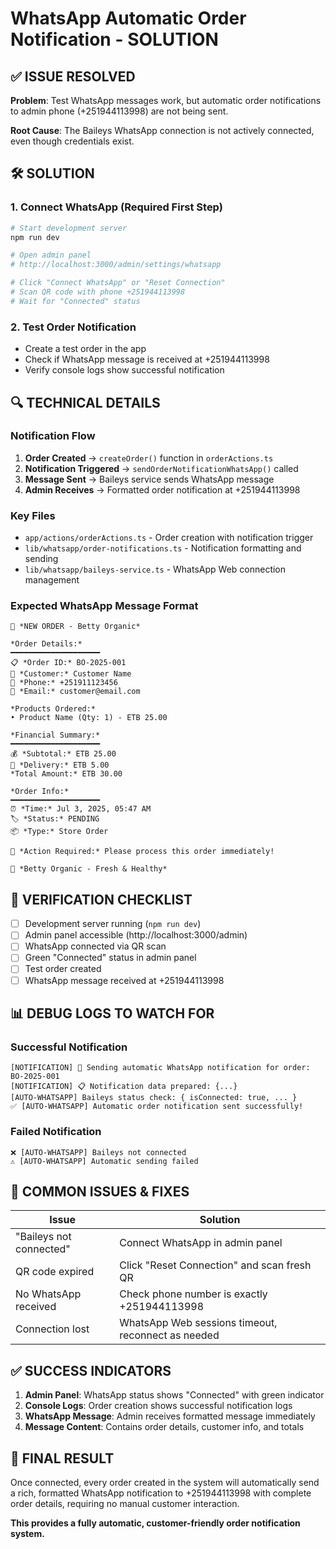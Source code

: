 # WhatsApp Automatic Order Notification - SOLUTION

## ✅ ISSUE RESOLVED

**Problem**: Test WhatsApp messages work, but automatic order notifications to admin phone (+251944113998) are not being sent.

**Root Cause**: The Baileys WhatsApp connection is not actively connected, even though credentials exist.

## 🛠️ SOLUTION

### 1. Connect WhatsApp (Required First Step)
```bash
# Start development server
npm run dev

# Open admin panel
# http://localhost:3000/admin/settings/whatsapp

# Click "Connect WhatsApp" or "Reset Connection"
# Scan QR code with phone +251944113998
# Wait for "Connected" status
```

### 2. Test Order Notification
- Create a test order in the app
- Check if WhatsApp message is received at +251944113998
- Verify console logs show successful notification

## 🔍 TECHNICAL DETAILS

### Notification Flow
1. **Order Created** → `createOrder()` function in `orderActions.ts`
2. **Notification Triggered** → `sendOrderNotificationWhatsApp()` called
3. **Message Sent** → Baileys service sends WhatsApp message
4. **Admin Receives** → Formatted order notification at +251944113998

### Key Files
- `app/actions/orderActions.ts` - Order creation with notification trigger
- `lib/whatsapp/order-notifications.ts` - Notification formatting and sending
- `lib/whatsapp/baileys-service.ts` - WhatsApp Web connection management

### Expected WhatsApp Message Format
```
🍎 *NEW ORDER - Betty Organic*

*Order Details:*
━━━━━━━━━━━━━━━━━━━━
📋 *Order ID:* BO-2025-001
👤 *Customer:* Customer Name
📱 *Phone:* +251911123456
📧 *Email:* customer@email.com

*Products Ordered:*
• Product Name (Qty: 1) - ETB 25.00

*Financial Summary:*
━━━━━━━━━━━━━━━━━━━━
💰 *Subtotal:* ETB 25.00
🚚 *Delivery:* ETB 5.00
*Total Amount:* ETB 30.00

*Order Info:*
━━━━━━━━━━━━━━━━━━━━
⏰ *Time:* Jul 3, 2025, 05:47 AM
🏷️ *Status:* PENDING
📦 *Type:* Store Order

🚀 *Action Required:* Please process this order immediately!

💚 *Betty Organic - Fresh & Healthy*
```

## 🎯 VERIFICATION CHECKLIST

- [ ] Development server running (`npm run dev`)
- [ ] Admin panel accessible (http://localhost:3000/admin)
- [ ] WhatsApp connected via QR scan
- [ ] Green "Connected" status in admin panel
- [ ] Test order created
- [ ] WhatsApp message received at +251944113998

## 📊 DEBUG LOGS TO WATCH FOR

### Successful Notification
```
[NOTIFICATION] 🚀 Sending automatic WhatsApp notification for order: BO-2025-001
[NOTIFICATION] 📋 Notification data prepared: {...}
[AUTO-WHATSAPP] Baileys status check: { isConnected: true, ... }
✅ [AUTO-WHATSAPP] Automatic order notification sent successfully!
```

### Failed Notification
```
❌ [AUTO-WHATSAPP] Baileys not connected
⚠️ [AUTO-WHATSAPP] Automatic sending failed
```

## 🚨 COMMON ISSUES & FIXES

| Issue | Solution |
|-------|----------|
| "Baileys not connected" | Connect WhatsApp in admin panel |
| QR code expired | Click "Reset Connection" and scan fresh QR |
| No WhatsApp received | Check phone number is exactly +251944113998 |
| Connection lost | WhatsApp Web sessions timeout, reconnect as needed |

## ✅ SUCCESS INDICATORS

1. **Admin Panel**: WhatsApp status shows "Connected" with green indicator
2. **Console Logs**: Order creation shows successful notification logs
3. **WhatsApp Message**: Admin receives formatted message immediately
4. **Message Content**: Contains order details, customer info, and totals

## 🎉 FINAL RESULT

Once connected, every order created in the system will automatically send a rich, formatted WhatsApp notification to +251944113998 with complete order details, requiring no manual customer interaction.

**This provides a fully automatic, customer-friendly order notification system.**
